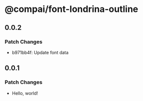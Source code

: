 # @compai/font-londrina-outline

## 0.0.2

### Patch Changes

- b971bb4f: Update font data

## 0.0.1

### Patch Changes

- Hello, world!
